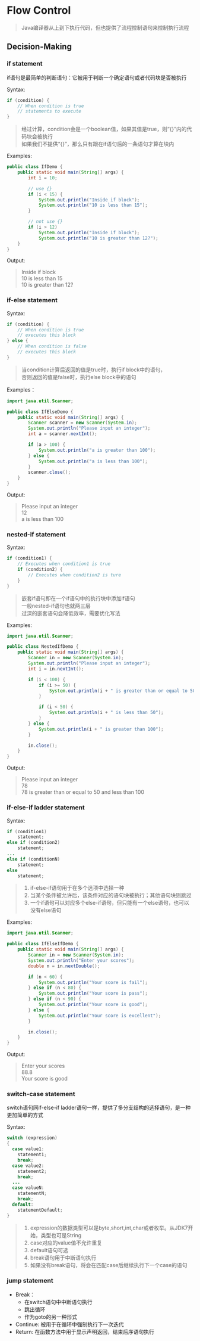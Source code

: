 # Flow Control

> Java编译器从上到下执行代码，但也提供了流程控制语句来控制执行流程

## Decision-Making

### if statement

if语句是最简单的判断语句：它被用于判断一个确定语句或者代码块是否被执行

Syntax:
```java
if (condition) {
    // When condition is true
    // statements to execute
}
```

> 经过计算，condition会是一个boolean值，如果其值是true，则“{}”内的代码块会被执行  
> 如果我们不提供“{}”，那么只有跟在if语句后的一条语句才算在块内

Examples:
```java
public class IfDemo {
    public static void main(String[] args) {
        int i = 10;

        // use {}
        if (i < 15) {
            System.out.println("Inside if block");
            System.out.println("10 is less than 15");
        }

        // not use {}
        if (i > 12)
            System.out.println("Inside if block");
            System.out.println("10 is greater than 12?");
    }
}
```

Output:
> Inside if block  
10 is less than 15  
10 is greater than 12?

### if-else statement

Syntax:
```java
if (condition) {
    // When condition is true 
    // executes this block    
} else {
    // When condition is false
    // executes this block    
}
```

> 当condition计算后返回的值是true时，执行if block中的语句，  
> 否则返回的值是false时，执行else block中的语句

Examples：
```java
import java.util.Scanner;

public class IfElseDemo {
    public static void main(String[] args) {
        Scanner scanner = new Scanner(System.in);
        System.out.println("Please input an integer");
        int a = scanner.nextInt();

        if (a > 100) {
            System.out.println("a is greater than 100");
        } else {
            System.out.println("a is less than 100");
        }
        scanner.close();
    }
}
```

Output:
> Please input an integer  
12  
a is less than 100 

### nested-if statement

Syntax:
```java
if (condition1) {
    // Executes when condition1 is true
    if (condition2) {
        // Executes when condition2 is ture    
    }    
}
```

> 嵌套if语句即在一个if语句中的执行块中添加if语句  
> 一般nested-if语句也就两三层  
> 过深的嵌套语句会降低效率，需要优化写法

Examples:
```java
import java.util.Scanner;

public class NestedIfDemo {
    public static void main(String[] args) {
        Scanner in = new Scanner(System.in);
        System.out.println("Please input an integer");
        int i = in.nextInt();

        if (i < 100) {
            if (i >= 50) {
                System.out.println(i + " is greater than or equal to 50 and less than 100");
            }

            if (i < 50) {
                System.out.println(i + " is less than 50");
            }
        } else {
            System.out.println(i + " is greater than 100");
        }

        in.close();
    }
}

```

Output:
> Please input an integer  
78  
78 is greater than or equal to 50 and less than 100

### if-else-if ladder statement

Syntax:
```java
if (condition1)
    statement;
else if (condition2)
    statement;
...
else if (conditionN)
    statement;
else 
    statement;
```

> 1. if-else-if语句用于在多个选项中选择一种
> 2. 当某个条件被允许后，该条件对应的语句块被执行；其他语句块则跳过
> 3. 一个if语句可以对应多个else-if语句，但只能有一个else语句，也可以没有else语句

Examples:
```java
import java.util.Scanner;

public class IfElseIfDemo {
    public static void main(String[] args) {
        Scanner in = new Scanner(System.in);
        System.out.println("Enter your scores");
        double n = in.nextDouble();

        if (n < 60) {
            System.out.println("Your score is fail");
        } else if (n < 80) {
            System.out.println("Your score is pass");
        } else if (n < 90) {
            System.out.println("Your score is good");
        } else {
            System.out.println("Your score is excellent");
        }

        in.close();
    }
}
```

Output:
> Enter your scores  
88.8  
Your score is good

### switch-case statement

switch语句同if-else-if ladder语句一样，提供了多分支结构的选择语句，是一种更加简单的方式

Syntax:
```java
switch (expression)
{
  case value1:
    statement1;
    break;
  case value2:
    statement2;
    break;
  ...
  case valueN:
    statementN;
    break;
  default:
    statementDefault;
}
```

> 1. expression的数据类型可以是byte,short,int,char或者枚举。从JDK7开始，类型也可是String
> 2. case对应的value值不允许重复
> 3. default语句可选
> 4. break语句用于中断语句执行
> 5. 如果没有break语句，将会在匹配case后继续执行下一个case的语句

### jump statement

- Break：
  - 在switch语句中中断语句执行
  - 跳出循环
  - 作为goto的另一种形式
- Continue: 被用于在循环中强制执行下一次迭代
- Return: 在函数方法中用于显示声明返回，结束后序语句执行



## 